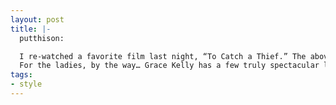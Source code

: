 ```yaml
---
layout: post
title: |-
  putthison:

  I re-watched a favorite film last night, “To Catch a Thief.” The above ensemble, which Cary Grant wears for the series of scenes, is one of the best in film history. It captures the relaxed elegance of a retired jewel thief living in a French resort town perfectly. The gray flannels, which Grant wears for much of the film, are so elegant it hurts the eyes. The outfit even makes me think (along with the rest of the film) that maybe a neckerchief isn’t so nutty. On the other hand, I’m not Cary Grant.
  For the ladies, by the way… Grace Kelly has a few truly spectacular looks in the film, but I was perhaps most impressed by her gorgeous pajamas. If anyone knows where I can find a similar pair for the Mrs., do let me know.
tags:
- style
---
```


